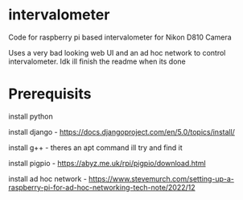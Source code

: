 # intervalometer
 
Code for raspberry pi based intervalometer for Nikon D810 Camera

Uses a very bad looking web UI and an ad hoc network to control intervalometer. Idk ill finish the readme when its done


# Prerequisits
install python

install django - https://docs.djangoproject.com/en/5.0/topics/install/

install g++ - theres an apt command ill try and find it

install pigpio - https://abyz.me.uk/rpi/pigpio/download.html

install ad hoc network - https://www.stevemurch.com/setting-up-a-raspberry-pi-for-ad-hoc-networking-tech-note/2022/12

